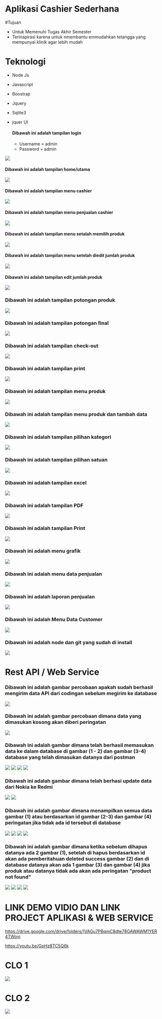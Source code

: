 # Aplikasi Cashier Sederhana

#Tujuan

- Untuk Memenuhi Tugas Akhir Semester
- Terinspirasi karena untuk nmembantu emmudahkan tetangga yang mempunyai klinik agar lebih mudah

# Teknologi

- Node Js
- Javascript
- Boostrap
- Jquery
- Sqlite3
- jquer UI

  #### Dibawah ini adalah tampilan login 
  - Username = admin
  - Password = admin

<img src="./cashier/login.png">

 #### Dibawah ini adalah tampilan home/utama
<img src="./cashier/home.png">
 
 #### Dibawah ini adalah tampilan menu cashier
<img src="./cashier/menu cashier.png">
 
 #### Dibawah ini adalah tampilan menu penjualan cashier
<img src="./cashier/menu penjualan.png">

 #### Dibawah ini adalah tampilan menu setalah memilih produk 
<img src="./cashier/menu setelah ada produk.png">

 #### Dibawah ini adalah tampilan menu setelah diedit jumlah produk

 <img src="./cashier/menu setelah ada diedit jumlah.png">

 #### Dibawah ini adalah tampilan edit jumlah produk

 <img src="./cashier/edit-jumlah.png">

 ### Dibawah ini adalah tampilan potongan produk

 <img src="./cashier/potongan-produk.png">

  ### Dibawah ini adalah tampilan potongan final

 <img src="./cashier/potongan-final.png">

  ### Dibawah ini adalah tampilan check-out

 <img src="./cashier/check-out.png">

### Dibawah ini adalah tampilan print

 <img src="./cashier/print.png">



 ### Dibawah ini adalah tampilan menu produk

 <img src="./produk/tampilan home.png">

 ### Dibawah ini adalah tampilan menu produk dan tambah data

 <img src="./produk/tambah data.png">

  ### Dibawah ini adalah tampilan pilihan kategori

 <img src="./produk/kategori.png">

   ### Dibawah ini adalah tampilan pilihan satuan

 <img src="./produk/satuan.png">


  ### Dibawah ini adalah tampilan excel

 <img src="./produk/excel.png">

 ### Dibawah ini adalah tampilan PDF

 <img src="./produk/pdf.png">


### Dibawah ini adalah tampilan Print

 <img src="./produk/print.png">

 ### Dibawah ini adalah menu grafik

 <img src="grafik.png">

### Dibawah ini adalah menu data penjualan

<img src="data penjualan.png">

### Dibawah ini adalah laporan penjualan

<img src="laporan penjualan.png">

### Dibawah ini adalah Menu Data Customer

<img src="buyer.png">

### Dibawah ini adalah node dan git yang sudah di install

<img src="node.png">


# Rest API / Web Service





### Dibawah ini adalah  gambar percobaan apakah sudah berhasil mengirim data API dari codingan sebelum megirim ke database

<img src="1.png">

### Dibawah ini adalah  gambar percobaan dimana data yang dimasukan kosong akan diberi peringatan
<img src=" post.png">

### Dibawah ini adalah  gambar dimana telah berhasil memasukan data ke dalam database di gambar (1 - 2) dan gambar (3-4) database yang telah dimasukan datanya dari postman

<img src="berhasil ambil data.png">
<img src="tambah data.png">
<img src="db post.png">
<img src="db post 2.png">

### Dibawah ini adalah  gambar dimana telah berhasi update data dari Nokia ke Redmi
<img src="put.png">
<img src="db put.png">

### Dibawah ini adalah  gambar dimana menampilkan semua data gambar (1) atau  berdasarkan id gambar (2-3) dan gambar (4) peringatan jika tidak ada id tersebut di database
<img src="get all.png">
<img src="get by id.png">
<img src=" id.png">
<img src=" null id.png">

### Dibawah ini adalah  gambar dimana ketika sebelum dihapus datanya ada 2 gambar (1), setelah di hapus berdasarkan id akan ada pemberitahuan deleted success gambar (2) dan di database  datanya akan ada 1 gambar (3) dan gambar (4) jika produk atau datanya tidak ada akan ada peringatan "product not found"
<img src="sebelum delete.png">
<img src="deleted succes.png">
<img src="db put.png">
<img src="delete null.png">

# LINK DEMO VIDIO DAN LINK PROJECT APLIKASI & WEB SERVICE

https://drive.google.com/drive/folders/1VAGu7PBqmC8dte78GAWAWM1YER4TWoyj

https://youtu.be/GpHz8TC5Q6k


# CLO 1

<img src="2.jpeg">

# CLO 2

<img src="1 .jpeg">





